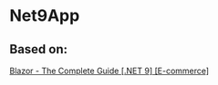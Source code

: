 # Net9App

## Based on:
[Blazor - The Complete Guide [.NET 9] [E-commerce]](https://www.dotnetmastery.com/Home/Details?courseId=24)
